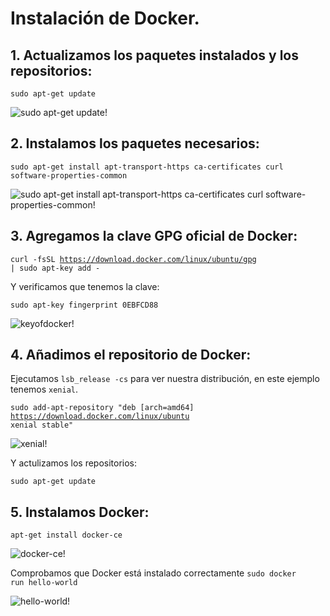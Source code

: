 # Instalación de Docker.

## 1. Actualizamos los paquetes instalados y los repositorios:

<code>sudo apt-get update</code>
 
![sudo apt-get update!](https://github.com/sanesan/docker4linux/blob/master/img/1.PNG)

## 2. Instalamos los paquetes necesarios:

<code>sudo apt-get install apt-transport-https ca-certificates curl software-properties-common</code>

![sudo apt-get install apt-transport-https ca-certificates curl software-properties-common!](https://github.com/sanesan/docker4linux/blob/master/img/2.PNG)

## 3. Agregamos la clave GPG oficial de Docker:

<code>curl -fsSL https://download.docker.com/linux/ubuntu/gpg | sudo apt-key add -</code>

Y verificamos que tenemos la clave:

<code>sudo apt-key fingerprint 0EBFCD88</code>

![keyofdocker!](https://github.com/sanesan/docker4linux/blob/master/img/3-1.PNG)

## 4. Añadimos el repositorio de Docker:

Ejecutamos <code>lsb_release -cs</code> para ver nuestra distribución, en este ejemplo tenemos <code>xenial</code>.

<code>sudo add-apt-repository "deb [arch=amd64] https://download.docker.com/linux/ubuntu xenial stable"</code>

![xenial!](https://github.com/sanesan/docker4linux/blob/master/img/4-1.PNG)

Y actulizamos los repositorios:

<code>sudo apt-get update</code>

## 5. Instalamos Docker:

<code>apt-get install docker-ce</code>

![docker-ce!](https://github.com/sanesan/docker4linux/blob/master/img/5-1.PNG)

Comprobamos que Docker está instalado correctamente
<code>sudo docker run hello-world</code>

![hello-world!](https://github.com/sanesan/docker4linux/blob/master/img/5-2.PNG)





